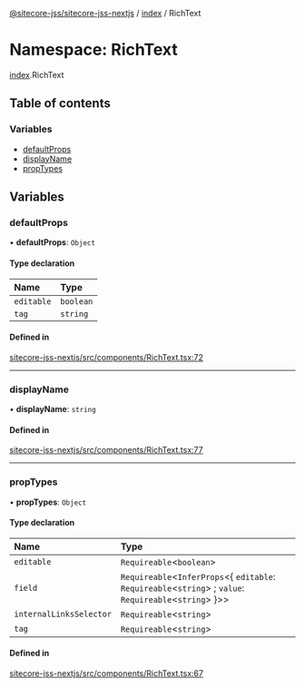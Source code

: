 [@sitecore-jss/sitecore-jss-nextjs](../README.md) / [index](index.md) / RichText

# Namespace: RichText

[index](index.md).RichText

## Table of contents

### Variables

- [defaultProps](index.RichText.md#defaultprops)
- [displayName](index.RichText.md#displayname)
- [propTypes](index.RichText.md#proptypes)

## Variables

### defaultProps

• **defaultProps**: `Object`

#### Type declaration

| Name | Type |
| :------ | :------ |
| `editable` | `boolean` |
| `tag` | `string` |

#### Defined in

[sitecore-jss-nextjs/src/components/RichText.tsx:72](https://github.com/Sitecore/jss/blob/afd5e00d9/packages/sitecore-jss-nextjs/src/components/RichText.tsx#L72)

___

### displayName

• **displayName**: `string`

#### Defined in

[sitecore-jss-nextjs/src/components/RichText.tsx:77](https://github.com/Sitecore/jss/blob/afd5e00d9/packages/sitecore-jss-nextjs/src/components/RichText.tsx#L77)

___

### propTypes

• **propTypes**: `Object`

#### Type declaration

| Name | Type |
| :------ | :------ |
| `editable` | `Requireable`<`boolean`\> |
| `field` | `Requireable`<`InferProps`<{ `editable`: `Requireable`<`string`\> ; `value`: `Requireable`<`string`\>  }\>\> |
| `internalLinksSelector` | `Requireable`<`string`\> |
| `tag` | `Requireable`<`string`\> |

#### Defined in

[sitecore-jss-nextjs/src/components/RichText.tsx:67](https://github.com/Sitecore/jss/blob/afd5e00d9/packages/sitecore-jss-nextjs/src/components/RichText.tsx#L67)
